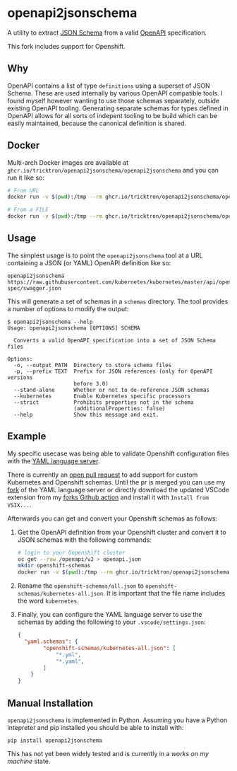 # openapi2jsonschema

A utility to extract [JSON Schema](http://json-schema.org/) from a
valid [OpenAPI](https://www.openapis.org/) specification.

This fork includes support for Openshift.

## Why

OpenAPI contains a list of type `definitions` using a superset of JSON
Schema. These are used internally by various OpenAPI compatible tools. I
found myself however wanting to use those schemas separately, outside
existing OpenAPI tooling. Generating separate schemas for types defined
in OpenAPI allows for all sorts of indepent tooling to be build which
can be easily maintained, because the canonical definition is shared.

## Docker

Multi-arch Docker images are available at `ghcr.io/tricktron/openapi2jsonschema/openapi2jsonschema`
and you can run it like so:
```bash
# From URL
docker run -v $(pwd):/tmp --rm ghcr.io/tricktron/openapi2jsonschema/openapi2jsonschema -o /tmp/test-schema --strict --kubernetes https://raw.githubusercontent.com/kubernetes/kubernetes/master/api/openapi-spec/swagger.json

# From a FILE
docker run -v $(pwd):/tmp --rm ghcr.io/tricktron/openapi2jsonschema/openapi2jsonschema -o /tmp/test-schema --strict --kubernetes /tmp/openapi.json
```

## Usage

The simplest usage is to point the `openapi2jsonschema` tool at a URL
containing a JSON (or YAML) OpenAPI definition like so:

```
openapi2jsonschema https://raw.githubusercontent.com/kubernetes/kubernetes/master/api/openapi-spec/swagger.json
```

This will generate a set of schemas in a `schemas` directory. The tool
provides a number of options to modify the output:

```
$ openapi2jsonschema --help
Usage: openapi2jsonschema [OPTIONS] SCHEMA

  Converts a valid OpenAPI specification into a set of JSON Schema files

Options:
  -o, --output PATH  Directory to store schema files
  -p, --prefix TEXT  Prefix for JSON references (only for OpenAPI versions
                     before 3.0)
  --stand-alone      Whether or not to de-reference JSON schemas
  --kubernetes       Enable Kubernetes specific processors
  --strict           Prohibits properties not in the schema
                     (additionalProperties: false)
  --help             Show this message and exit.
```

## Example

My specific usecase was being able to validate Openshift
configuration files with the [YAML language server](https://github.com/redhat-developer/yaml-language-server).

There is currently an [open pull request](https://github.com/redhat-developer/yaml-language-server/pull/841) to add support for custom Kubernetes and
Openshift schemas. Until the pr is merged you can use my [fork](https://github.com/tricktron/yaml-language-server) of the
YAML language server or directly download the updated VSCode extension from my
[forks Github action](https://github.com/tricktron/vscode-yaml/actions/runs/4261755318)
and install it with `Install from VSIX...`.

Afterwards you can get and convert your Openshift schemas as follows:

1. Get the OpenAPI definition from your Openshift cluster and convert it to JSON
schemas with the following commands:

    ```bash
    # login to your Oopenshift cluster
    oc get --raw /openapi/v2 > openapi.json
    mkdir openshift-schemas
    docker run -v $(pwd):/tmp --rm ghcr.io/tricktron/openapi2jsonschema/openapi2jsonschema -o /tmp/openshift-schemas --strict --kubernetes /tmp/openapi.json
    ```

2. Rename the `openshift-schemas/all.json` to `openshift-schemas/kubernetes-all.json`.
It is important that the file name includes the word `kubernetes`.

3. Finally, you can configure the YAML language server to use the schemas by
adding the following to your `.vscode/settings.json`:

    ```json
    {
      "yaml.schemas": {
            "openshift-schemas/kubernetes-all.json": [
                "*.yml",
                "*.yaml",
            ]
        }
    }
    ```

## Manual Installation

`openapi2jsonschema` is implemented in Python. Assuming you have a
Python intepreter and pip installed you should be able to install with:

```
pip install openapi2jsonschema
```

This has not yet been widely tested and is currently in a _works on my
machine_ state.
